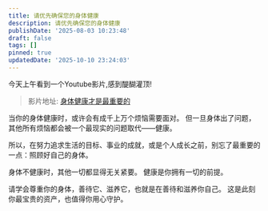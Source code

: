```yaml
---
title: 请优先确保您的身体健康
description: 请优先确保您的身体健康
publishDate: '2025-08-03 10:23:48'
draft: false
tags: []
pinned: true
updatedDate: '2025-10-10 23:24:03'
---
```


今天上午看到一个Youtube影片,感到醍醐灌顶!

> 影片地址: [身体健康才是最重要的](https://www.youtube.com/shorts/mK8PwjhrCs8)

当你的身体健康时，或许会有成千上万个烦恼需要面对。
但一旦身体出了问题，其他所有烦恼都会被一个最现实的问题取代——健康。

所以，在努力追求生活的目标、事业的成就，或是个人成长之前，别忘了最重要的一点：照顾好自己的身体。

身体不健康时，其他一切都显得无关紧要。
健康是你拥有一切的前提。

请学会尊重你的身体，善待它、滋养它，也就是在善待和滋养你自己。
这是此刻你最宝贵的资产，也值得你用心守护。
